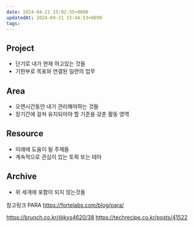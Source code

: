 ```yaml
---
date: 2024-04-21 15:02:55+0000
updatedAt: 2024-04-21 15:44:53+0890
tags: 
---
```

## Project
- 단기로 내가 현재 하고있는 것들
- 기한부로 목표와 연결된 일련의 업무  

## Area
- 오랜시간동안 내가 관리해야하는 것들
- 장기간에 걸쳐 유지되어야 할 기준을 갖춘 활동 영역  

## Resource
- 미래에 도움이 될 주제들
- 계속적으로 관심이 있는 토픽 또는 테마  

## Archive
- 위 세개에 포함이 되지 않는것들

참고링크
PARA
https://fortelabs.com/blog/para/

https://brunch.co.kr/@kys4620/38
https://techrecipe.co.kr/posts/41522